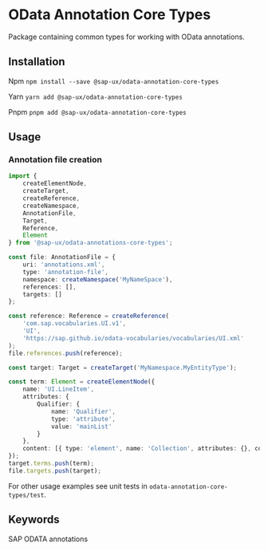 # OData Annotation Core Types

Package containing common types for working with OData annotations.

## Installation
Npm
`npm install --save @sap-ux/odata-annotation-core-types`

Yarn
`yarn add @sap-ux/odata-annotation-core-types`

Pnpm
`pnpm add @sap-ux/odata-annotation-core-types`

## Usage

### Annotation file creation
```Typescript
import {
    createElementNode,
    createTarget,
    createReference,
    createNamespace,
    AnnotationFile,
    Target,
    Reference,
    Element
} from '@sap-ux/odata-annotations-core-types';

const file: AnnotationFile = {
    uri: 'annotations.xml',
    type: 'annotation-file',
    namespace: createNamespace('MyNameSpace'),
    references: [],
    targets: []
};

const reference: Reference = createReference(
    'com.sap.vocabularies.UI.v1',
    'UI',
    'https://sap.github.io/odata-vocabularies/vocabularies/UI.xml'
);
file.references.push(reference);

const target: Target = createTarget('MyNamespace.MyEntityType');

const term: Element = createElementNode({
    name: 'UI.LineItem',
    attributes: {
        Qualifier: {
            name: 'Qualifier',
            type: 'attribute',
            value: 'mainList'
        }
    },
    content: [{ type: 'element', name: 'Collection', attributes: {}, content: [] }]
});
target.terms.push(term);
file.targets.push(target);

```

For other usage examples see unit tests in `odata-annotation-core-types/test`.

## Keywords
SAP ODATA annotations
